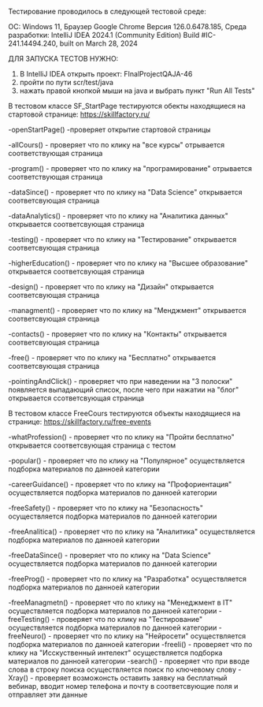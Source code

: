 Тестирование проводилось в следующей тестовой среде:

ОС: Windows 11, Браузер Google Chrome Версия 126.0.6478.185, Среда разработки: IntelliJ IDEA 2024.1 (Community Edition) Build #IC-241.14494.240, built on March 28, 2024

ДЛЯ ЗАПУСКА ТЕСТОВ НУЖНО:
1. В IntelliJ IDEA открыть проект: FInalProjectQAJA-46
2. пройти по пути scr/test/java
3. нажать правой кнопкой мыши на java и выбрать пункт "Run All Tests"


В тестовом классе SF_StartPage тестируются обекты находящиеся на стартовой странице: https://skillfactory.ru/

-openStartPage() -проверяет открытие стартовой страницы

-allCours() - проверяет что по клику на "все курсы" отрывается соответствующая страница

-program() - проверяет что по клику на "програмирование" отрывается соответствующая страница

-dataSince() - проверяет что по клику на "Data Science" открывается соответсвующая страница

-dataAnalytics() - проверяет что по клику на "Аналитика данных" открывается соответсвующая страница

-testing() - проверяет что по клику на "Тестирование" открывается соответсвующая страница

-higherEducation() - проверяет что по клику на "Высшее образование" открывается соответсвующая страница

-design() - проверяет что по клику на "Дизайн" открывается соответсвующая страница

-managment() - проверяет что по клику на "Менджмент" открывается соответсвующая страница

-contacts() - проверяет что по клику на "Контакты" открывается соответсвующая страница

-free() - проверяет что по клику на "Бесплатно" открывается соответсвующая страница

-pointingAndClick() - проверяет что при наведении на "3 полоски" появляется выпадающий список, после чего при нажатии на "блог" открывается ссответсвующая страница

В тестовом классе FreeCours тестируются объекты находящиеся на странице: https://skillfactory.ru/free-events

-whatProfession() - проверяет что по клику на "Пройти бесплатно" открывается соответсвующая страница с тестом

-popular() - проверяет что по клику на "Популярное" осуществляется подборка материалов по данноей категории

-careerGuidance() - проверяет что по клику на "Профориентация" осуществляется подборка материалов по данноей категории

-freeSafety() - проверяет что по клику на "Безопасность" осуществляется подборка материалов по данноей категории

-freeAnalitica() - проверяет что по клику на "Аналитика" осуществляется подборка материалов по данноей категории

-freeDataSince() - проверяет что по клику на "Data Science" осуществляется подборка материалов по данноей категории

-freeProg() - проверяет что по клику на "Разработка" осуществляется подборка материалов по данноей категории

-freeManagmetn() - проверяет что по клику на "Менеджмент в IT" осуществляется подборка материалов по данноей категории
-freeTesting() - проверяет что по клику на "Тестирование" осуществляется подборка материалов по данноей категории
-freeNeuro() - проверяет что по клику на "Нейросети" осуществляется подборка материалов по данноей категории
-freeIi() - проверяет что по клику на "Исскуственный интелект" осуществляется подборка материалов по данноей категории
-search() - проверяет что при вводе слова в строку поиска осуществляется поиск по ключевому слову
-Xray() - проверяет возможонсть оставить заявку на бесплатный вебинар, вводит номер телефона и почту в соответсвующие поля и отправляет эти данные
